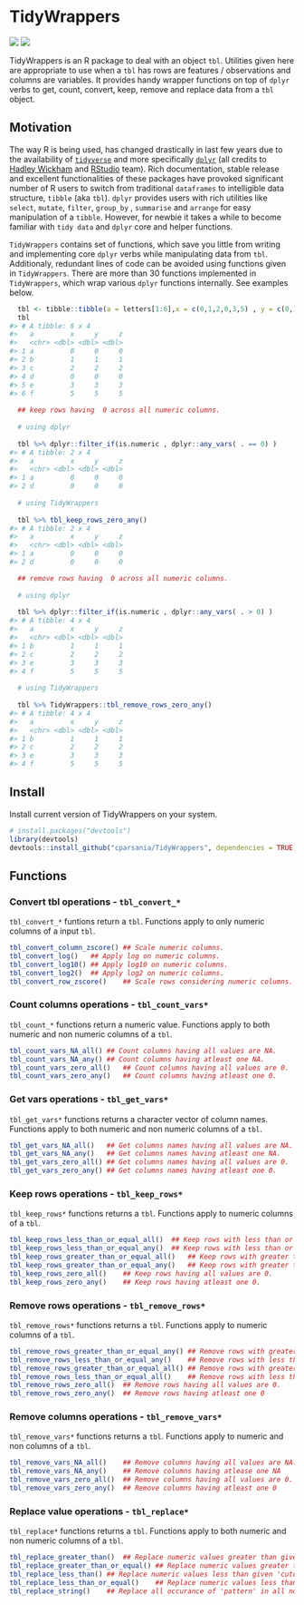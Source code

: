 
<!-- README.md is generated from README.Rmd. Please edit that file -->

<!-- load libraries -->

# TidyWrappers

<!-- badges: start -->

[![](https://img.shields.io/badge/devel%20version-0.0.1.9000-blue.svg)](https://github.com/cparsania/tidywrappers)
[![](https://img.shields.io/badge/lifecycle-experimental-orange.svg)](https://www.tidyverse.org/lifecycle/#experimental)

<!-- badges: end -->

TidyWrappers is an R package to deal with an object `tbl`. Utilities
given here are appropriate to use when a `tbl` has rows are features /
observations and columns are variables. It provides handy wrapper
functions on top of `dplyr` verbs to get, count, convert, keep, remove
and replace data from a `tbl` object.

## Motivation

The way R is being used, has changed drastically in last few years due
to the availability of
[`tidyverse`](https://www.tidyverse.org/packages/) and more specifically
[`dplyr`](https://dplyr.tidyverse.org) (all credits to [Hadley
Wickham](http://hadley.nz) and [RStudio](https://rstudio.com) team).
Rich documentation, stable release and excellent functionalities of
these packages have provoked significant number of R users to switch
from traditional `dataframes` to intelligible data structure, `tibble`
(aka `tbl`). `dplyr` provides users with rich utilities like `select`,
`mutate`, `filter`, `group_by` , `summarise` and `arrange` for easy
manipulation of a `tibble`. However, for newbie it takes a while to
become familiar with `tidy data` and `dplyr` core and helper functions.

`TidyWrappers` contains set of functions, which save you little from
writing and implementing core `dplyr` verbs while manipulating data from
`tbl`. Additionaly, redundant lines of code can be avoided using
functions given in `TidyWrappers`. There are more than 30 functions
implemented in `TidyWrappers`, which wrap various `dplyr` functions
internally. See examples
below.

``` r
  tbl <- tibble::tibble(a = letters[1:6],x = c(0,1,2,0,3,5) , y = c(0,1,2,0,3,5) , z = c(0,1,2,0,3,5) )
  tbl
#> # A tibble: 6 x 4
#>   a         x     y     z
#>   <chr> <dbl> <dbl> <dbl>
#> 1 a         0     0     0
#> 2 b         1     1     1
#> 3 c         2     2     2
#> 4 d         0     0     0
#> 5 e         3     3     3
#> 6 f         5     5     5
  
  ## keep rows having  0 across all numeric columns. 
  
  # using dplyr
  
  tbl %>% dplyr::filter_if(is.numeric , dplyr::any_vars( . == 0) )
#> # A tibble: 2 x 4
#>   a         x     y     z
#>   <chr> <dbl> <dbl> <dbl>
#> 1 a         0     0     0
#> 2 d         0     0     0
  
  # using TidyWrappers
  
  tbl %>% tbl_keep_rows_zero_any()
#> # A tibble: 2 x 4
#>   a         x     y     z
#>   <chr> <dbl> <dbl> <dbl>
#> 1 a         0     0     0
#> 2 d         0     0     0

  ## remove rows having  0 across all numeric columns. 
  
  # using dplyr 
  
  tbl %>% dplyr::filter_if(is.numeric , dplyr::any_vars( . > 0) )
#> # A tibble: 4 x 4
#>   a         x     y     z
#>   <chr> <dbl> <dbl> <dbl>
#> 1 b         1     1     1
#> 2 c         2     2     2
#> 3 e         3     3     3
#> 4 f         5     5     5
  
  # using TidyWrappers 
  
  tbl %>% TidyWrappers::tbl_remove_rows_zero_any()
#> # A tibble: 4 x 4
#>   a         x     y     z
#>   <chr> <dbl> <dbl> <dbl>
#> 1 b         1     1     1
#> 2 c         2     2     2
#> 3 e         3     3     3
#> 4 f         5     5     5
```

## Install

Install current version of TidyWrappers on your system.

``` r
# install.packages("devtools")
library(devtools)
devtools::install_github("cparsania/TidyWrappers", dependencies = TRUE)
```

## Functions

### Convert tbl operations - `tbl_convert_*`

`tbl_convert_*` funtions return a `tbl`. Functions apply to only numeric
columns of a input `tbl`.

``` r
tbl_convert_column_zscore() ## Scale numeric columns. 
tbl_convert_log()   ## Apply log on numeric columns.
tbl_convert_log10() ## Apply log10 on numeric columns.
tbl_convert_log2()  ## Apply log2 on numeric columns.
tbl_convert_row_zscore()    ## Scale rows considering numeric columns.
```

### Count columns operations - `tbl_count_vars*`

`tbl_count_*` functions return a numeric value. Functions apply to both
numeric and non numeric columns of a `tbl`.

``` r
tbl_count_vars_NA_all() ## Count columns having all values are NA.
tbl_count_vars_NA_any() ## Count columns having atleast one NA.
tbl_count_vars_zero_all()   ## Count columns having all values are 0.
tbl_count_vars_zero_any()   ## Count columns having atleast one 0.
```

### Get vars operations - `tbl_get_vars*`

`tbl_get_vars*` functions returns a character vector of column names.
Functions apply to both numeric and non numeric columns of a `tbl`.

``` r
tbl_get_vars_NA_all()   ## Get columns names having all values are NA.
tbl_get_vars_NA_any()   ## Get columns names having atleast one NA.
tbl_get_vars_zero_all() ## Get columns names having all values are 0.
tbl_get_vars_zero_any() ## Get columns names having atleast one 0.
```

### Keep rows operations - `tbl_keep_rows*`

`tbl_keep_rows*` functions returns a `tbl`. Functions apply to numeric
columns of a
`tbl`.

``` r
tbl_keep_rows_less_than_or_equal_all()  ## Keep rows with less than or equal 'cutoff' in all numeric columns.
tbl_keep_rows_less_than_or_equal_any()  ## Keep rows with less than or equal 'cutoff' in any numeric column.
tbl_keep_rows_greater_than_or_equal_all()   ## Keep rows with greater than or equal 'cutoff' in all numeric columns.
tbl_keep_rows_greater_than_or_equal_any()   ## Keep rows with greater than or equal 'cutoff' in any numeric column.
tbl_keep_rows_zero_all()    ## Keep rows having all values are 0.
tbl_keep_rows_zero_any()    ## Keep rows having atleast one 0.
```

### Remove rows operations - `tbl_remove_rows*`

`tbl_remove_rows*` functions returns a `tbl`. Functions apply to numeric
columns of a
`tbl`.

``` r
tbl_remove_rows_greater_than_or_equal_any() ## Remove rows with greater than or equal 'cutoff' in any numeric column.
tbl_remove_rows_less_than_or_equal_any()    ## Remove rows with less than or equal 'cutoff' in any numeric column.
tbl_remove_rows_greater_than_or_equal_all() ## Remove rows with greater than or equal 'cutoff' in all numeric column.
tbl_remove_rows_less_than_or_equal_all()    ## Remove rows with less than or equal 'cutoff' in all numeric column.
tbl_remove_rows_zero_all()  ## Remove rows having all values are 0.
tbl_remove_rows_zero_any()  ## Remove rows having atleast one 0
```

### Remove columns operations - `tbl_remove_vars*`

`tbl_remove_vars*` functions returns a `tbl`. Functions apply to numeric
and non columns of a `tbl`.

``` r
tbl_remove_vars_NA_all()    ## Remove columns having all values are NA.
tbl_remove_vars_NA_any()    ## Remove columns having atlease one NA
tbl_remove_vars_zero_all()  ## Remove columns having all values are 0.
tbl_remove_vars_zero_any()  ## Remove columns having atleast one 0
```

### Replace value operations - `tbl_replace*`

`tbl_replace*` functions returns a `tbl`. Functions apply to both
numeric and non numeric columns of a
`tbl`.

``` r
tbl_replace_greater_than()  ## Replace numeric values greater than given 'cutoff'.
tbl_replace_greater_than_or_equal() ## Replace numeric values greater than or equal to given 'cutoff'.
tbl_replace_less_than() ## Replace numeric values less than given 'cutoff'.
tbl_replace_less_than_or_equal()    ## Replace numeric values less than or equal given 'cutoff'.
tbl_replace_string()    ## Replace all occurance of 'pattern' in all non numeric columns. Wrapper around 'stringr::str_replace_all()'.
```
